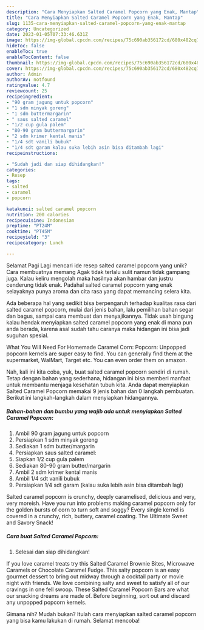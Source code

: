 ```yaml
---
description: "Cara Menyiapkan Salted Caramel Popcorn yang Enak, Mantap"
title: "Cara Menyiapkan Salted Caramel Popcorn yang Enak, Mantap"
slug: 1135-cara-menyiapkan-salted-caramel-popcorn-yang-enak-mantap
category: Uncategorized
date: 2023-01-05T07:33:46.631Z
image: https://img-global.cpcdn.com/recipes/75c690ab356172cd/680x482cq70/salted-caramel-popcorn-foto-resep-utama.jpg
hideToc: false
enableToc: true
enableTocContent: false
thumbnail: https://img-global.cpcdn.com/recipes/75c690ab356172cd/680x482cq70/salted-caramel-popcorn-foto-resep-utama.jpg
cover: https://img-global.cpcdn.com/recipes/75c690ab356172cd/680x482cq70/salted-caramel-popcorn-foto-resep-utama.jpg
author: Admin
authorAv: notfound
ratingvalue: 4.7
reviewcount: 25
recipeingredient:
- "90 gram jagung untuk popcorn"
- "1 sdm minyak goreng"
- "1 sdm buttermargarin"
- " saus salted caramel"
- "1/2 cup gula palem"
- "80-90 gram buttermargarin"
- "2 sdm krimer kental manis"
- "1/4 sdt vanili bubuk"
- "1/4 sdt garam kalau suka lebih asin bisa ditambah lagi"
recipeinstructions:

- "Sudah jadi dan siap dihidangkan!"
categories:
- Resep
tags:
- salted
- caramel
- popcorn

katakunci: salted caramel popcorn 
nutrition: 200 calories
recipecuisine: Indonesian
preptime: "PT24M"
cooktime: "PT45M"
recipeyield: "3"
recipecategory: Lunch

---
```



Selamat Pagi Lagi mencari ide resep salted caramel popcorn yang unik? Cara membuatnya memang Agak tidak terlalu sulit namun tidak gampang juga. Kalau keliru mengolah maka hasilnya akan hambar dan justru cenderung tidak enak. Padahal salted caramel popcorn yang enak selayaknya punya aroma dan cita rasa yang dapat memancing selera kita.


Ada beberapa hal yang sedikit bisa berpengaruh terhadap kualitas rasa dari salted caramel popcorn, mulai dari jenis bahan, lalu pemilihan bahan segar dan bagus, sampai cara membuat dan menyajikannya. Tidak usah bingung kalau hendak menyiapkan salted caramel popcorn yang enak di mana pun anda berada, karena asal sudah tahu caranya maka hidangan ini bisa jadi suguhan spesial.

What You Will Need For Homemade Caramel Corn: Popcorn: Unpopped popcorn kernels are super easy to find. You can generally find them at the supermarket, WalMart, Target etc. You can even order them on amazon.


Nah, kali ini kita coba, yuk, buat salted caramel popcorn sendiri di rumah. Tetap dengan bahan yang sederhana, hidangan ini bisa memberi manfaat untuk membantu menjaga kesehatan tubuh kita. Anda dapat menyiapkan Salted Caramel Popcorn memakai 9 jenis bahan dan 0 langkah pembuatan. Berikut ini langkah-langkah dalam menyiapkan hidangannya.

<!--inarticleads1-->

##### Bahan-bahan dan bumbu yang wajib ada untuk menyiapkan Salted Caramel Popcorn:

1. Ambil 90 gram jagung untuk popcorn
1. Persiapkan 1 sdm minyak goreng
1. Sediakan 1 sdm butter/margarin
1. Persiapkan  saus salted caramel:
1. Siapkan 1/2 cup gula palem
1. Sediakan 80-90 gram butter/margarin
1. Ambil 2 sdm krimer kental manis
1. Ambil 1/4 sdt vanili bubuk
1. Persiapkan 1/4 sdt garam (kalau suka lebih asin bisa ditambah lagi)


Salted caramel popcorn is crunchy, deeply caramelised, delicious and very, very moreish. Have you run into problems making caramel popcorn only for the golden bursts of corn to turn soft and soggy? Every single kernel is covered in a crunchy, rich, buttery, caramel coating. The Ultimate Sweet and Savory Snack! 

<!--inarticleads2-->

##### Cara buat Salted Caramel Popcorn:


1. Selesai dan siap dihidangkan!

If you love caramel treats try this Salted Caramel Brownie Bites, Microwave Caramels or Chocolate Caramel Fudge. This salty popcorn is an easy gourmet dessert to bring out midway through a cocktail party or movie night with friends. We love combining salty and sweet to satisfy all of our cravings in one fell swoop. These Salted Caramel Popcorn Bars are what our snacking dreams are made of. Before beginning, sort out and discard any unpopped popcorn kernels. 

Gimana nih? Mudah bukan? Itulah cara menyiapkan salted caramel popcorn yang bisa kamu lakukan di rumah. Selamat mencoba!
